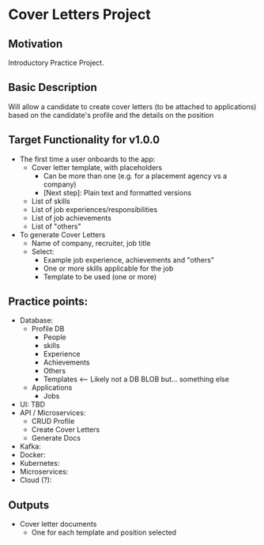 # Cover Letters Project

## Motivation
Introductory Practice Project.

## Basic Description
Will allow a candidate to create cover letters (to be attached to applications) based on the candidate's profile and the details on the position

## Target Functionality for v1.0.0
- The first time a user onboards to the app:
	- Cover letter template, with placeholders
		- Can be more than one (e.g. for a placement agency vs a company)
		- [Next step]: Plain text and formatted versions
	- List of skills
	- List of job experiences/responsibilities
	- List of job achievements
	- List of "others"
- To generate Cover Letters
	- Name of company, recruiter, job title
	- Select:
		- Example job experience, achievements and "others"
		- One or more skills applicable for the job
		- Template to be used (one or more)

## Practice points:
- Database: 
	- Profile DB
		- People
		- skills
		- Experience
		- Achievements
		- Others
		- Templates <-- Likely not a DB BLOB but... something else
	- Applications
		- Jobs
- UI: TBD
- API / Microservices: 
	- CRUD Profile
	- Create Cover Letters
	- Generate Docs
- Kafka: 
- Docker:
- Kubernetes:
- Microservices:
- Cloud (?):


## Outputs
- Cover letter documents
	- One for each template and position selected


